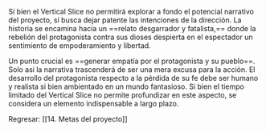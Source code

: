 
Si bien el Vertical Slice no permitirá explorar a fondo el potencial narrativo del proyecto, sí busca dejar patente las intenciones de la dirección. La historia se encamina hacia un ==relato desgarrador y fatalista,== donde la rebelión del protagonista contra sus dioses despierta en el espectador un sentimiento de empoderamiento y libertad.

Un punto crucial es ==generar empatía por el protagonista y su pueblo==. Solo así la narrativa trascenderá de ser una mera excusa para la acción. El desarrollo del protagonista respecto a la pérdida de su fe debe ser humano y realista si bien ambientado en un mundo fantasioso. Si bien el tiempo limitado del Vertical Slice no permite profundizar en este aspecto, se considera un elemento indispensable a largo plazo.


Regresar: [[14. Metas del proyecto]]